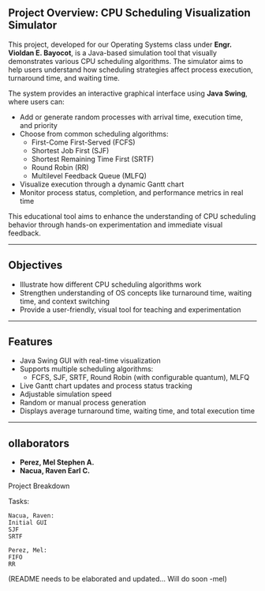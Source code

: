 ## Project Overview: CPU Scheduling Visualization Simulator

This project, developed for our Operating Systems class under **Engr. Violdan E. Bayocot**, is a Java-based simulation tool that visually demonstrates various CPU scheduling algorithms. The simulator aims to help users understand how scheduling strategies affect process execution, turnaround time, and waiting time.

The system provides an interactive graphical interface using **Java Swing**, where users can:

- Add or generate random processes with arrival time, execution time, and priority
- Choose from common scheduling algorithms:
  - First-Come First-Served (FCFS)
  - Shortest Job First (SJF)
  - Shortest Remaining Time First (SRTF)
  - Round Robin (RR)
  - Multilevel Feedback Queue (MLFQ)
- Visualize execution through a dynamic Gantt chart
- Monitor process status, completion, and performance metrics in real time

This educational tool aims to enhance the understanding of CPU scheduling behavior through hands-on experimentation and immediate visual feedback.

---

## Objectives

- Illustrate how different CPU scheduling algorithms work
- Strengthen understanding of OS concepts like turnaround time, waiting time, and context switching
- Provide a user-friendly, visual tool for teaching and experimentation

---

## Features

- Java Swing GUI with real-time visualization
- Supports multiple scheduling algorithms:
  - FCFS, SJF, SRTF, Round Robin (with configurable quantum), MLFQ 
- Live Gantt chart updates and process status tracking
- Adjustable simulation speed
- Random or manual process generation
- Displays average turnaround time, waiting time, and total execution time

---

## ollaborators

- **Perez, Mel Stephen A.**  
- **Nacua, Raven Earl C.**




Project Breakdown

Tasks:

    Nacua, Raven:
    Initial GUI
    SJF
    SRTF

    Perez, Mel:
    FIFO
    RR


(README needs to be elaborated and updated... Will do soon -mel)